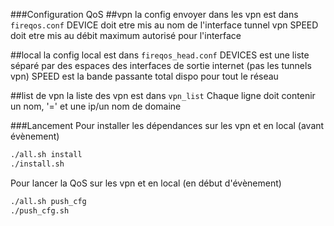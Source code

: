 ###Configuration QoS
##vpn
la config envoyer dans les vpn est dans `fireqos.conf`
DEVICE doit etre mis au nom de l'interface tunnel vpn
SPEED doit etre mis au débit maximum autorisé pour l'interface

##local
la config local est dans `fireqos_head.conf`
DEVICES est une liste séparé par des espaces des interfaces de sortie internet (pas les tunnels vpn)
SPEED est la bande passante total dispo pour tout le réseau

##list de vpn
la liste des vpn est dans `vpn_list`
Chaque ligne doit contenir un nom, '=' et une ip/un nom de domaine

###Lancement
Pour installer les dépendances sur les vpn et en local (avant évènement)
```bash
./all.sh install
./install.sh
```

Pour lancer la QoS sur les vpn et en local (en début d'évènement)
```bash
./all.sh push_cfg
./push_cfg.sh
```
